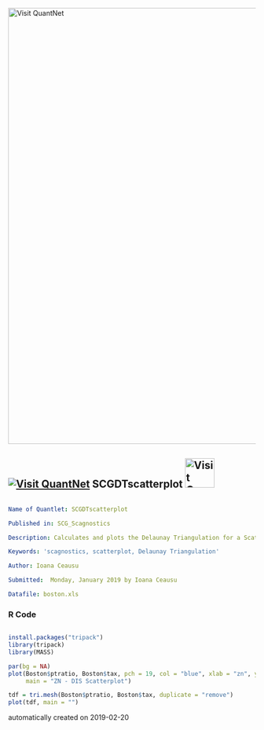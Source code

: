 [<img src="https://github.com/QuantLet/Styleguide-and-FAQ/blob/master/pictures/banner.png" width="888" alt="Visit QuantNet">](http://quantlet.de/)

## [<img src="https://github.com/QuantLet/Styleguide-and-FAQ/blob/master/pictures/qloqo.png" alt="Visit QuantNet">](http://quantlet.de/) **SCGDTscatterplot** [<img src="https://github.com/QuantLet/Styleguide-and-FAQ/blob/master/pictures/QN2.png" width="60" alt="Visit QuantNet 2.0">](http://quantlet.de/)

```yaml

Name of Quantlet: SCGDTscatterplot

Published in: SCG_Scagnostics

Description: Calculates and plots the Delaunay Triangulation for a Scatter Plot

Keywords: 'scagnostics, scatterplot, Delaunay Triangulation'

Author: Ioana Ceausu

Submitted:  Monday, January 2019 by Ioana Ceausu

Datafile: boston.xls

```

### R Code
```r

install.packages("tripack")
library(tripack)
library(MASS)

par(bg = NA)
plot(Boston$ptratio, Boston$tax, pch = 19, col = "blue", xlab = "zn", ylab = "dis",
     main = "ZN - DIS Scatterplot")

tdf = tri.mesh(Boston$ptratio, Boston$tax, duplicate = "remove")
plot(tdf, main = "")


```

automatically created on 2019-02-20